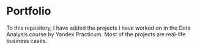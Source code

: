 # Portfolio

To this repository, I have added the projects I have worked on in the  Data Analysis course by Yandex Practicum. 
Most of the projects are real-life business cases.
